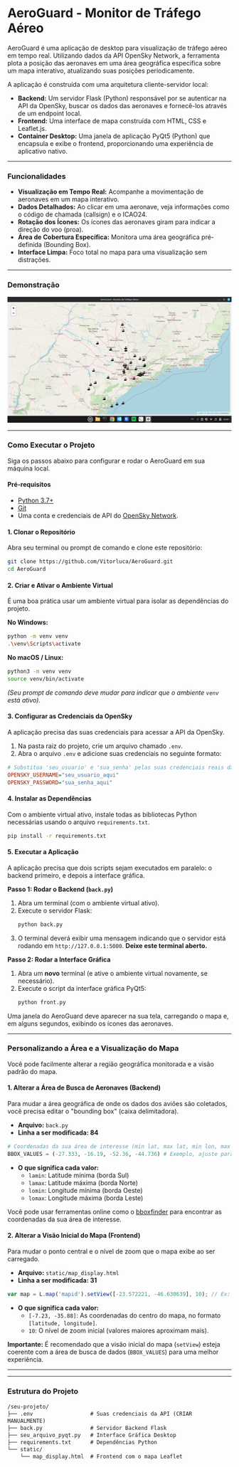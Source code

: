 # AeroGuard - Monitor de Tráfego Aéreo

AeroGuard é uma aplicação de desktop para visualização de tráfego aéreo em tempo real. Utilizando dados da API OpenSky Network, a ferramenta plota a posição das aeronaves em uma área geográfica específica sobre um mapa interativo, atualizando suas posições periodicamente.

A aplicação é construída com uma arquitetura cliente-servidor local:
* **Backend:** Um servidor Flask (Python) responsável por se autenticar na API da OpenSky, buscar os dados das aeronaves e fornecê-los através de um endpoint local.
* **Frontend:** Uma interface de mapa construída com HTML, CSS e Leaflet.js.
* **Container Desktop:** Uma janela de aplicação PyQt5 (Python) que encapsula e exibe o frontend, proporcionando uma experiência de aplicativo nativo.

---

### Funcionalidades

* **Visualização em Tempo Real:** Acompanhe a movimentação de aeronaves em um mapa interativo.
* **Dados Detalhados:** Ao clicar em uma aeronave, veja informações como o código de chamada (callsign) e o ICAO24.
* **Rotação dos Ícones:** Os ícones das aeronaves giram para indicar a direção do voo (proa).
* **Área de Cobertura Específica:** Monitora uma área geográfica pré-definida (Bounding Box).
* **Interface Limpa:** Foco total no mapa para uma visualização sem distrações.

---

### Demonstração

![Imagem do AeroGuard em funcionamento](aeroguard.png)

---

### Como Executar o Projeto

Siga os passos abaixo para configurar e rodar o AeroGuard em sua máquina local.

#### Pré-requisitos

* [Python 3.7+](https://www.python.org/downloads/)
* [Git](https://git-scm.com/downloads)
* Uma conta e credenciais de API do [OpenSky Network](https://opensky-network.org/).

#### 1. Clonar o Repositório

Abra seu terminal ou prompt de comando e clone este repositório:
```bash
git clone https://github.com/Vitorluca/AeroGuard.git
cd AeroGuard
```

#### 2. Criar e Ativar o Ambiente Virtual

É uma boa prática usar um ambiente virtual para isolar as dependências do projeto.

**No Windows:**
```bash
python -m venv venv
.\venv\Scripts\activate
```

**No macOS / Linux:**
```bash
python3 -m venv venv
source venv/bin/activate
```
*(Seu prompt de comando deve mudar para indicar que o ambiente `venv` está ativo).*

#### 3. Configurar as Credenciais da OpenSky

A aplicação precisa das suas credenciais para acessar a API da OpenSky.

1.  Na pasta raiz do projeto, crie um arquivo chamado `.env`.
2.  Abra o arquivo `.env` e adicione suas credenciais no seguinte formato:

```ini
# Substitua 'seu_usuario' e 'sua_senha' pelas suas credenciais reais da OpenSky
OPENSKY_USERNAME="seu_usuario_aqui"
OPENSKY_PASSWORD="sua_senha_aqui"
```

#### 4. Instalar as Dependências

Com o ambiente virtual ativo, instale todas as bibliotecas Python necessárias usando o arquivo `requirements.txt`.
```bash
pip install -r requirements.txt
```

#### 5. Executar a Aplicação

A aplicação precisa que dois scripts sejam executados em paralelo: o backend primeiro, e depois a interface gráfica.

**Passo 1: Rodar o Backend (`back.py`)**

1.  Abra um terminal (com o ambiente virtual ativo).
2.  Execute o servidor Flask:
    ```bash
    python back.py
    ```
3.  O terminal deverá exibir uma mensagem indicando que o servidor está rodando em `http://127.0.0.1:5000`. **Deixe este terminal aberto.**

**Passo 2: Rodar a Interface Gráfica**

1.  Abra um **novo** terminal (e ative o ambiente virtual novamente, se necessário).
2.  Execute o script da interface gráfica PyQt5:
    ```bash
    python front.py 
    ```

Uma janela do AeroGuard deve aparecer na sua tela, carregando o mapa e, em alguns segundos, exibindo os ícones das aeronaves.

---

### Personalizando a Área e a Visualização do Mapa

Você pode facilmente alterar a região geográfica monitorada e a visão padrão do mapa.

#### 1. Alterar a Área de Busca de Aeronaves (Backend)

Para mudar a área geográfica de onde os dados dos aviões são coletados, você precisa editar o "bounding box" (caixa delimitadora).

* **Arquivo:** `back.py`
* **Linha a ser modificada: 84**

```python
# Coordenadas da sua área de interesse (min lat, max lat, min lon, max lon)
BBOX_VALUES = (-27.333, -16.19, -52.36, -44.736) # Exemplo, ajuste para sua área
```

* **O que significa cada valor:**
    * `lamin`: Latitude mínima (borda Sul)
    * `lamax`: Latitude máxima (borda Norte)
    * `lomin`: Longitude mínima (borda Oeste)
    * `lomax`: Longitude máxima (borda Leste)

Você pode usar ferramentas online como o [bboxfinder](http://bboxfinder.com/) para encontrar as coordenadas da sua área de interesse.

#### 2. Alterar a Visão Inicial do Mapa (Frontend)

Para mudar o ponto central e o nível de zoom que o mapa exibe ao ser carregado.

* **Arquivo:** `static/map_display.html`
* **Linha a ser modificada: 31**

```javascript
var map = L.map('mapid').setView([-23.572221, -46.630639], 10); // Ex: São Paulo, SP
```

* **O que significa cada valor:**
    * `[-7.23, -35.88]`: As coordenadas do centro do mapa, no formato `[latitude, longitude]`.
    * `10`: O nível de zoom inicial (valores maiores aproximam mais).

**Importante:** É recomendado que a visão inicial do mapa (`setView`) esteja coerente com a área de busca de dados (`BBOX_VALUES`) para uma melhor experiência.

---

---
### Estrutura do Projeto
```
/seu-projeto/
├── .env                  # Suas credenciais da API (CRIAR MANUALMENTE)
├── back.py               # Servidor Backend Flask
├── seu_arquivo_pyqt.py   # Interface Gráfica Desktop
├── requirements.txt      # Dependências Python
└── static/
    └── map_display.html  # Frontend com o mapa Leaflet
